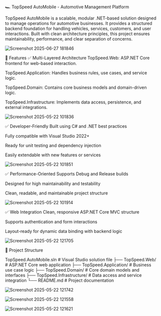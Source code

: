 🏎️ TopSpeed AutoMobile - Automotive Management Platform

TopSpeed AutoMobile is a scalable, modular .NET-based solution designed to manage operations for automotive businesses. It provides a structured backend foundation for handling vehicles, services, customers, and user interactions. Built with clean architecture principles, this project ensures maintainability, performance, and clear separation of concerns.

![Screenshot 2025-06-27 181846](https://github.com/user-attachments/assets/a7ebf1f1-f66b-43b6-9ff4-d955c49d3343)

 
🌟 Features
✅ Multi-Layered Architecture
TopSpeed.Web: ASP.NET Core frontend for web-based interaction.

TopSpeed.Application: Handles business rules, use cases, and service logic.

TopSpeed.Domain: Contains core business models and domain-driven logic.

TopSpeed.Infrastructure: Implements data access, persistence, and external integrations.


![Screenshot 2025-05-22 101836](https://github.com/user-attachments/assets/5fba79ef-92de-4f26-a0a8-63dff376b269)

✅ Developer-Friendly
Built using C# and .NET best practices

Fully compatible with Visual Studio 2022+

Ready for unit testing and dependency injection

Easily extendable with new features or services

![Screenshot 2025-05-22 101851](https://github.com/user-attachments/assets/f415f2e2-2b8e-47ea-b45b-b054a51c779d)

✅ Performance-Oriented
Supports Debug and Release builds

Designed for high maintainability and testability

Clean, readable, and maintainable project structure

![Screenshot 2025-05-22 101914](https://github.com/user-attachments/assets/cec61afb-9d15-4f44-940d-3113eb8b3780)

✅ Web Integration
Clean, responsive ASP.NET Core MVC structure

Supports authentication and form interactions

Layout-ready for dynamic data binding with backend logic

![Screenshot 2025-05-22 121705](https://github.com/user-attachments/assets/4c08e453-0847-4085-9743-3c7a97d2e2a0)

📁 Project Structure

TopSpeed.AutoMobile.sln         # Visual Studio solution file
├── TopSpeed.Web/               # ASP.NET Core web application
├── TopSpeed.Application/       # Business use case logic
├── TopSpeed.Domain/            # Core domain models and interfaces
├── TopSpeed.Infrastructure/    # Data access and service integration
└── README.md                   # Project documentation

![Screenshot 2025-05-22 121742](https://github.com/user-attachments/assets/50e2a788-be33-4e06-b113-6d9c680ab002)

![Screenshot 2025-05-22 121558](https://github.com/user-attachments/assets/9b60d9ae-bd1c-496e-b93c-2db75958379d)

![Screenshot 2025-05-22 121621](https://github.com/user-attachments/assets/e5b788c3-f6ff-462e-b2fe-d3f047f2382e)


